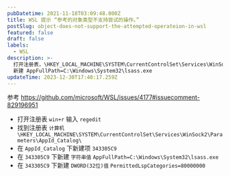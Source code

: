 ```yaml
---
pubDatetime: 2021-11-18T03:09:48.000Z
title: WSL 提示 “参考的对象类型不支持尝试的操作。”
postSlug: object-does-not-support-the-attempted-operateion-in-wsl
featured: false
draft: false
labels:
  - WSL
description: >-
  打开注册表，\HKEY_LOCAL_MACHINE\SYSTEM\CurrentControlSet\Services\WinSock2\Parameters\AppId_Catalog\343305C9
  新建 AppFullPath=C:\Windows\System32\lsass.exe
updateTime: 2023-12-30T17:48:17.259Z
---
```


参考 <https://github.com/microsoft/WSL/issues/4177#issuecomment-829196951>

- 打开注册表
  `win+r` 输入 `regedit`
- 找到注册表 `计算机\HKEY_LOCAL_MACHINE\SYSTEM\CurrentControlSet\Services\WinSock2\Parameters\AppId_Catalog\`
- 在 `AppId_Catalog` 下新建项 `343305C9`
- 在 `343305C9` 下新建 `字符串值`
  `AppFullPath=C:\Windows\System32\lsass.exe`
- 在 `343305C9` 下新建 `DWORD(32位)值`
  `PermittedLspCategories=80000000`

